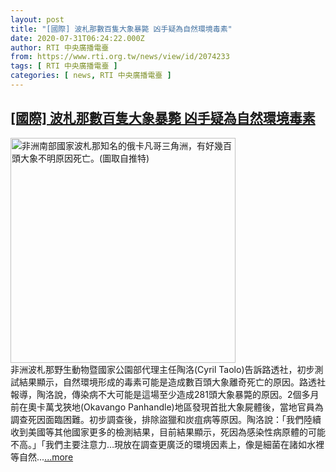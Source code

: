 ```yaml
---
layout: post
title: "[國際] 波札那數百隻大象暴斃 凶手疑為自然環境毒素"
date: 2020-07-31T06:24:22.000Z
author: RTI 中央廣播電臺
from: https://www.rti.org.tw/news/view/id/2074233
tags: [ RTI 中央廣播電臺 ]
categories: [ news, RTI 中央廣播電臺 ]
---
```

<!--1596176662000-->
[[國際] 波札那數百隻大象暴斃 凶手疑為自然環境毒素](https://www.rti.org.tw/news/view/id/2074233)
------

<div>
<img src="https://static.rti.org.tw/assets/thumbnails/2020/07/02/a7a0297b0dbf80016278b353e0479a9f.jpg" width="360" alt="非洲南部國家波札那知名的俄卡凡哥三角洲，有好幾百頭大象不明原因死亡。(圖取自推特)" title="非洲南部國家波札那知名的俄卡凡哥三角洲，有好幾百頭大象不明原因死亡。(圖取自推特)"><br>非洲波札那野生動物暨國家公園部代理主任陶洛(Cyril Taolo)告訴路透社，初步測試結果顯示，自然環境形成的毒素可能是造成數百頭大象離奇死亡的原因。路透社報導，陶洛說，傳染病不大可能是這場至少造成281頭大象暴斃的原因。2個多月前在奧卡萬戈狹地(Okavango Panhandle)地區發現首批大象屍體後，當地官員為調查死因面臨困難。初步調查後，排除盜獵和炭疽病等原因。陶洛說：「我們陸續收到美國等其他國家更多的檢測結果，目前結果顯示，死因為感染性病原體的可能不高。」「我們主要注意力&hellip;現放在調查更廣泛的環境因素上，像是細菌在諸如水裡等自然...<a target="_blank" href="https://www.rti.org.tw/news/view/id/2074233">...more</a>
</div>
